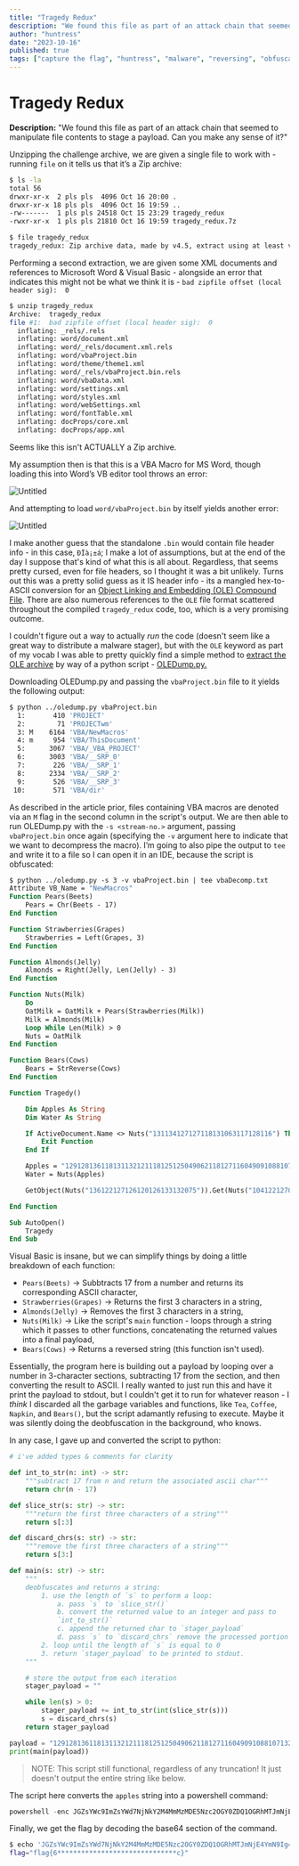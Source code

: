 ```yaml
---
title: "Tragedy Redux"
description: "We found this file as part of an attack chain that seemed to manipulate file contents to stage a payload. Can you make any sense of it?"
author: "huntress"
date: "2023-10-16"
published: true
tags: ["capture the flag", "huntress", "malware", "reversing", "obfuscation"]
---
```


# Tragedy Redux

<aside>
<strong>Description:</strong> "We found this file as part of an attack chain that seemed to manipulate file contents to stage a payload. Can you make any sense of it?"
</aside>

Unzipping the challenge archive, we are given a single file to work with - running `file` on it tells us that it’s a Zip archive:

```bash
$ ls -la
total 56
drwxr-xr-x  2 pls pls  4096 Oct 16 20:00 .
drwxr-xr-x 18 pls pls  4096 Oct 16 19:59 ..
-rw-------  1 pls pls 24518 Oct 15 23:29 tragedy_redux
-rwxr-xr-x  1 pls pls 21810 Oct 16 19:59 tragedy_redux.7z

$ file tragedy_redux
tragedy_redux: Zip archive data, made by v4.5, extract using at least v2.0, last modified, last modified Sun, Jan 01 1980 00:00:00, uncompressed size 1453, method=deflate
```

Performing a second extraction, we are given some XML documents and references to Microsoft Word & Visual Basic - alongside an error that indicates this might not
be what we think it is - `bad zipfile offset (local header sig):  0`

```bash
$ unzip tragedy_redux
Archive:  tragedy_redux
file #1:  bad zipfile offset (local header sig):  0
  inflating: _rels/.rels
  inflating: word/document.xml
  inflating: word/_rels/document.xml.rels
  inflating: word/vbaProject.bin
  inflating: word/theme/theme1.xml
  inflating: word/_rels/vbaProject.bin.rels
  inflating: word/vbaData.xml
  inflating: word/settings.xml
  inflating: word/styles.xml
  inflating: word/webSettings.xml
  inflating: word/fontTable.xml
  inflating: docProps/core.xml
  inflating: docProps/app.xml
```

Seems like this isn't ACTUALLY a Zip archive.

My assumption then is that this is a VBA Macro for MS Word, though loading this into Word’s VB editor tool throws an error:

![Untitled](/img/tragedy_redux_img/Untitled.png)

And attempting to load `word/vbaProject.bin` by itself yields another error:

![Untitled](/img/tragedy_redux_img/Untitled%201.png)

I make another guess that the standalone `.bin` would contain file header info - in this case, `ÐÏà¡±á`; I make a lot of assumptions, but at the end of the day I suppose that's kind of what this is all
about. Regardless, that seems pretty cursed, even for file headers, so I thought it was a bit unlikely. Turns out this was a pretty solid guess as it IS header info - its a mangled hex-to-ASCII conversion for an [Object Linking and Embedding (OLE) Compound File](https://sceweb.sce.uhcl.edu/abeysekera/itec3831/labs/FILE%20SIGNATURES%20TABLE.pdf).
There are also numerous references to the `OLE` file format scattered throughout the compiled `tragedy_redux` code, too, which is a very promising outcome.

I couldn't figure out a way to actually _run_ the code (doesn't seem like a great way to distribute a malware stager), but with the `OLE` keyword as part of my vocab I was able to pretty quickly find a
simple method to [extract the OLE archive](https://fishtech.group/cybersecurity/extracting-and-analyzing-malicious-word-macros-for-threat-hunting/) by way of a python script - [OLEDump.py.](https://blog.didierstevens.com/programs/oledump-py/)

Downloading OLEDump.py and passing the `vbaProject.bin` file to it yields the following output:

```bash
$ python ../oledump.py vbaProject.bin
  1:       410 'PROJECT'
  2:        71 'PROJECTwm'
  3: M    6164 'VBA/NewMacros'
  4: m     954 'VBA/ThisDocument'
  5:      3067 'VBA/_VBA_PROJECT'
  6:      3003 'VBA/__SRP_0'
  7:       226 'VBA/__SRP_1'
  8:      2334 'VBA/__SRP_2'
  9:       526 'VBA/__SRP_3'
 10:       571 'VBA/dir'
```

As described in the article prior, files containing VBA macros are denoted via an `M` flag in the second column in the script's output. We are then able to run OLEDump.py with
the `-s <stream-no.>` argument, passing `vbaProject.bin` once again (specifying the `-v` argument here to indicate that we want to decompress the macro).
I’m going to also pipe the output to `tee` and write it to a file so I can open it in an IDE, because the script is obfuscated:

```vb
$ python ../oledump.py -s 3 -v vbaProject.bin | tee vbaDecomp.txt
Attribute VB_Name = "NewMacros"
Function Pears(Beets)
    Pears = Chr(Beets - 17)
End Function

Function Strawberries(Grapes)
    Strawberries = Left(Grapes, 3)
End Function

Function Almonds(Jelly)
    Almonds = Right(Jelly, Len(Jelly) - 3)
End Function

Function Nuts(Milk)
    Do
    OatMilk = OatMilk + Pears(Strawberries(Milk))
    Milk = Almonds(Milk)
    Loop While Len(Milk) > 0
    Nuts = OatMilk
End Function

Function Bears(Cows)
    Bears = StrReverse(Cows)
End Function

Function Tragedy()

    Dim Apples As String
    Dim Water As String

    If ActiveDocument.Name <> Nuts("131134127127118131063117128116") Then
        Exit Function
    End If

    Apples = "1291281361181311321211181251250490621181271160490910881071321061041160..." 'long string, truncated for brevity.
    Water = Nuts(Apples)

    GetObject(Nuts("136122127126120126133132075")).Get(Nuts("104122127068067112097131128116118132132")).Create Water, Tea, Coffee, Napkin

End Function

Sub AutoOpen()
    Tragedy
End Sub
```

Visual Basic is insane, but we can simplify things by doing a little breakdown of each function:

- `Pears(Beets)` -> Subbtracts 17 from a number and returns its corresponding ASCII character,
- `Strawberries(Grapes)` -> Returns the first 3 characters in a string,
- `Almonds(Jelly)` -> Removes the first 3 characters in a string,
- `Nuts(Milk)` -> Like the script's `main` function - loops through a string which it passes to other functions, concatenating the returned values into a final payload,
- `Bears(Cows)` -> Returns a reversed string (this function isn't used).

Essentially, the program here is building out a payload by looping over a number in 3-character sections, subtracting 17 from the section, and then converting the result to ASCII.
I really wanted to just run this and have it print the payload to stdout, but I couldn't get it to run for whatever reason - I _think_ I discarded all the garbage variables and functions,
like `Tea`, `Coffee`, `Napkin`, and `Bears()`, but the script adamantly refusing to execute. Maybe it was silently doing the deobfuscation in the background, who knows.

In any case, I gave up and converted the script to python:

```python
# i've added types & comments for clarity

def int_to_str(n: int) -> str:
    """subtract 17 from n and return the associated ascii char"""
    return chr(n - 17)

def slice_str(s: str) -> str:
    """return the first three characters of a string"""
    return s[:3]

def discard_chrs(s: str) -> str:
    """remove the first three characters of a string"""
    return s[3:]

def main(s: str) -> str:
    """
    deobfuscates and returns a string:
        1. use the length of `s` to perform a loop:
            a. pass `s` to `slice_str()`
            b. convert the returned value to an integer and pass to
            `int_to_str()`
            c. append the returned char to `stager_payload`
            d. pass `s` to `discard_chrs` remove the processed portion of `s`
        2. loop until the length of `s` is equal to 0
        3. return `stager_payload` to be printed to stdout.
    """

    # store the output from each iteration
    stager_payload = ""

    while len(s) > 0:
        stager_payload += int_to_str(int(slice_str(s)))
        s = discard_chrs(s)
    return stager_payload

payload = "129128136118131132121118125125049062118127116049091088107132106104116074090126" # ... truncated
print(main(payload))
```
> NOTE: This script still functional, regardless of any truncation! It just doesn't output the entire string like below.

The script here converts the `apples` string into a powershell command:
```powershell
powershell -enc JGZsYWc9ImZsYWd7NjNkY2M4MmMzMDE5Nzc2OGY0ZDQ1OGRhMTJmNjE4YmN9Ig==
```

Finally, we get the flag by decoding the base64 section of the command.

```bash
$ echo 'JGZsYWc9ImZsYWd7NjNkY2M4MmMzMDE5Nzc2OGY0ZDQ1OGRhMTJmNjE4YmN9Ig==' | base64 -d
flag="flag{6******************************c}"
```
